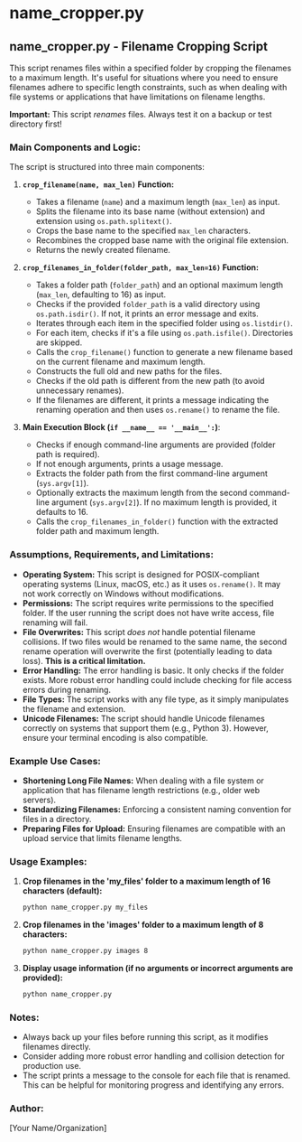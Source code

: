 # name_cropper.py

## name_cropper.py - Filename Cropping Script

This script renames files within a specified folder by cropping the filenames to a maximum length.
It's useful for situations where you need to ensure filenames adhere to specific length constraints, such as when dealing with file systems or applications that have limitations on filename lengths.

**Important:** This script *renames* files.  Always test it on a backup or test directory first!

### Main Components and Logic:

The script is structured into three main components:

1. **`crop_filename(name, max_len)` Function:**
   - Takes a filename (`name`) and a maximum length (`max_len`) as input.
   - Splits the filename into its base name (without extension) and extension using `os.path.splitext()`. 
   - Crops the base name to the specified `max_len` characters.
   - Recombines the cropped base name with the original file extension.
   - Returns the newly created filename.

2. **`crop_filenames_in_folder(folder_path, max_len=16)` Function:**
   - Takes a folder path (`folder_path`) and an optional maximum length (`max_len`, defaulting to 16) as input.
   - Checks if the provided `folder_path` is a valid directory using `os.path.isdir()`. If not, it prints an error message and exits.
   - Iterates through each item in the specified folder using `os.listdir()`. 
   - For each item, checks if it's a file using `os.path.isfile()`.  Directories are skipped.
   - Calls the `crop_filename()` function to generate a new filename based on the current filename and maximum length.
   - Constructs the full old and new paths for the files.
   - Checks if the old path is different from the new path (to avoid unnecessary renames).
   - If the filenames are different, it prints a message indicating the renaming operation and then uses `os.rename()` to rename the file.

3. **Main Execution Block (`if __name__ == '__main__':`)**:
   - Checks if enough command-line arguments are provided (folder path is required).
   - If not enough arguments, prints a usage message.
   - Extracts the folder path from the first command-line argument (`sys.argv[1]`).
   - Optionally extracts the maximum length from the second command-line argument (`sys.argv[2]`).  If no maximum length is provided, it defaults to 16.
   - Calls the `crop_filenames_in_folder()` function with the extracted folder path and maximum length.

### Assumptions, Requirements, and Limitations:

* **Operating System:** This script is designed for POSIX-compliant operating systems (Linux, macOS, etc.) as it uses `os.rename()`.  It may not work correctly on Windows without modifications.
* **Permissions:** The script requires write permissions to the specified folder. If the user running the script does not have write access, file renaming will fail.
* **File Overwrites:** This script *does not* handle potential filename collisions. If two files would be renamed to the same name, the second rename operation will overwrite the first (potentially leading to data loss).  **This is a critical limitation.**
* **Error Handling:** The error handling is basic. It only checks if the folder exists. More robust error handling could include checking for file access errors during renaming.
* **File Types:** The script works with any file type, as it simply manipulates the filename and extension.
* **Unicode Filenames:**  The script should handle Unicode filenames correctly on systems that support them (e.g., Python 3). However, ensure your terminal encoding is also compatible.

### Example Use Cases:

* **Shortening Long File Names:** When dealing with a file system or application that has filename length restrictions (e.g., older web servers).
* **Standardizing Filenames:**  Enforcing a consistent naming convention for files in a directory.
* **Preparing Files for Upload:** Ensuring filenames are compatible with an upload service that limits filename lengths.

### Usage Examples:

1. **Crop filenames in the 'my_files' folder to a maximum length of 16 characters (default):**
   ```bash
   python name_cropper.py my_files
   ```

2. **Crop filenames in the 'images' folder to a maximum length of 8 characters:**
   ```bash
   python name_cropper.py images 8
   ```

3. **Display usage information (if no arguments or incorrect arguments are provided):**
   ```bash
   python name_cropper.py
   ```

### Notes:

*  Always back up your files before running this script, as it modifies filenames directly.
* Consider adding more robust error handling and collision detection for production use.
* The script prints a message to the console for each file that is renamed. This can be helpful for monitoring progress and identifying any errors.

### Author:
[Your Name/Organization]
